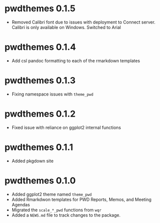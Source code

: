# pwdthemes 0.1.5

* Removed Calibri font due to issues with deployment to Connect server. Calibri is only available on Windows. Switched to Arial

# pwdthemes 0.1.4

* Add csl pandoc formatting to each of the rmarkdown templates

# pwdthemes 0.1.3

* Fixing namespace issues with `theme_pwd`

# pwdthemes 0.1.2

* Fixed issue with reliance on ggplot2 internal functions

# pwdthemes 0.1.1 

* Added pkgdown site

# pwdthemes 0.1.0

* Added ggplot2 theme named `theme_pwd`
* Added Rmarkdwon templates for PWD Reports, Memos, and Meeting Agendas
* Migrated the `scale_*_pwd` functions from `wqr`
* Added a `NEWS.md` file to track changes to the package.
